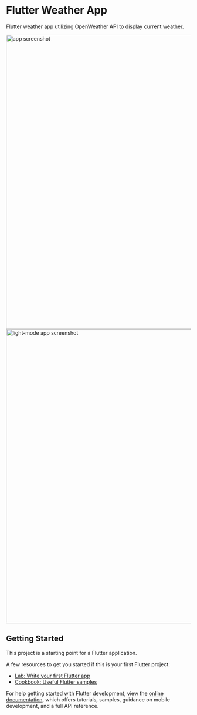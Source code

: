 # Flutter Weather App

Flutter weather app utilizing OpenWeather API to display current weather.

<img src="https://github.com/user-attachments/assets/c1ff0e0b-fc1a-4c79-b777-ff3679b38a1c" height="800" alt="app screenshot">
<img src="https://github.com/user-attachments/assets/4cb8d6a6-974e-4f00-a3c6-53c76bf5dbb5" height="800" alt="light-mode app screenshot">

## Getting Started

This project is a starting point for a Flutter application.

A few resources to get you started if this is your first Flutter project:

- [Lab: Write your first Flutter app](https://docs.flutter.dev/get-started/codelab)
- [Cookbook: Useful Flutter samples](https://docs.flutter.dev/cookbook)

For help getting started with Flutter development, view the
[online documentation](https://docs.flutter.dev/), which offers tutorials,
samples, guidance on mobile development, and a full API reference.

